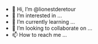 - 👋 Hi, I’m @lionestderetour
- 👀 I’m interested in ...
- 🌱 I’m currently learning ...
- 💞️ I’m looking to collaborate on ...
- 📫 How to reach me ...

<!---
lionestderetour/lionestderetour is a ✨ special ✨ repository because its `README.md` (this file) appears on your GitHub profile.
You can click the Preview link to take a look at your changes.
--->
